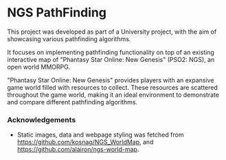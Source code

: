  # NGS PathFinding

This project was developed as part of a University project, with the aim of showcasing various pathfinding algorithms.

It focuses on implementing pathfinding functionality on top of an existing interactive map of "Phantasy Star Online: New Genesis" (PSO2: NGS), an open world MMORPG.

"Phantasy Star Online: New Genesis" provides players with an expansive game world filled with resources to collect. These resources are scattered throughout the game world, making it an ideal environment to demonstrate and compare different pathfinding algorithms.

### Acknowledgements

- Static images, data and webpage styling was fetched from https://github.com/kosnag/NGS_WorldMap, and https://github.com/alairon/ngs-world-map.
